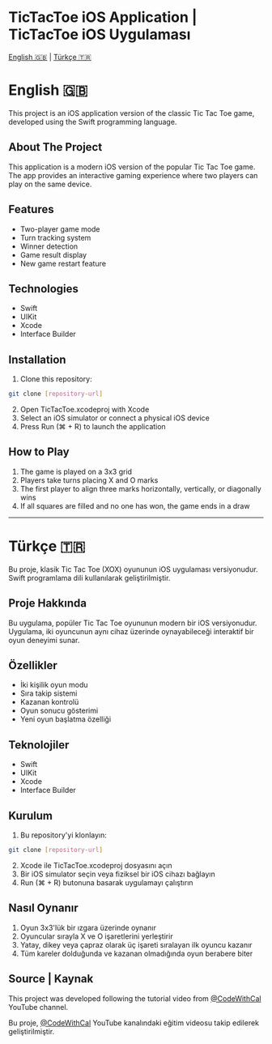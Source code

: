 # TicTacToe iOS Application | TicTacToe iOS Uygulaması

[English 🇬🇧](#english) | [Türkçe 🇹🇷](#türkçe)

# English 🇬🇧

This project is an iOS application version of the classic Tic Tac Toe game, developed using the Swift programming language.

## About The Project

This application is a modern iOS version of the popular Tic Tac Toe game. The app provides an interactive gaming experience where two players can play on the same device.

## Features

- Two-player game mode
- Turn tracking system
- Winner detection
- Game result display
- New game restart feature

## Technologies

- Swift
- UIKit
- Xcode
- Interface Builder

## Installation

1. Clone this repository:
```bash
git clone [repository-url]
```

2. Open TicTacToe.xcodeproj with Xcode
3. Select an iOS simulator or connect a physical iOS device
4. Press Run (⌘ + R) to launch the application

## How to Play

1. The game is played on a 3x3 grid
2. Players take turns placing X and O marks
3. The first player to align three marks horizontally, vertically, or diagonally wins
4. If all squares are filled and no one has won, the game ends in a draw

---

# Türkçe 🇹🇷

Bu proje, klasik Tic Tac Toe (XOX) oyununun iOS uygulaması versiyonudur. Swift programlama dili kullanılarak geliştirilmiştir.

## Proje Hakkında

Bu uygulama, popüler Tic Tac Toe oyununun modern bir iOS versiyonudur. Uygulama, iki oyuncunun aynı cihaz üzerinde oynayabileceği interaktif bir oyun deneyimi sunar.

## Özellikler

- İki kişilik oyun modu
- Sıra takip sistemi
- Kazanan kontrolü
- Oyun sonucu gösterimi
- Yeni oyun başlatma özelliği

## Teknolojiler

- Swift
- UIKit
- Xcode
- Interface Builder

## Kurulum

1. Bu repository'yi klonlayın:
```bash
git clone [repository-url]
```

2. Xcode ile TicTacToe.xcodeproj dosyasını açın
3. Bir iOS simulator seçin veya fiziksel bir iOS cihazı bağlayın
4. Run (⌘ + R) butonuna basarak uygulamayı çalıştırın

## Nasıl Oynanır

1. Oyun 3x3'lük bir ızgara üzerinde oynanır
2. Oyuncular sırayla X ve O işaretlerini yerleştirir
3. Yatay, dikey veya çapraz olarak üç işareti sıralayan ilk oyuncu kazanır
4. Tüm kareler dolduğunda ve kazanan olmadığında oyun berabere biter

## Source | Kaynak

This project was developed following the tutorial video from [@CodeWithCal](https://youtu.be/m6EH-JlCLsQ?si=qSeASp5Psvlahqme) YouTube channel.

Bu proje, [@CodeWithCal](https://youtu.be/m6EH-JlCLsQ?si=qSeASp5Psvlahqme) YouTube kanalındaki eğitim videosu takip edilerek geliştirilmiştir.